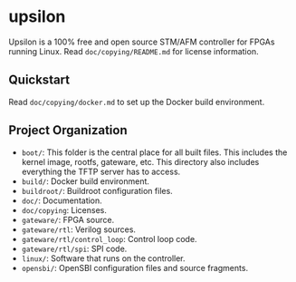 # upsilon

Upsilon is a 100% free and open source STM/AFM controller for FPGAs running
Linux. Read `doc/copying/README.md` for license information.

## Quickstart

Read `doc/copying/docker.md` to set up the Docker build environment.

## Project Organization

* `boot/`: This folder is the central place for all built files. This
  includes the kernel image, rootfs, gateware, etc. This directory also
  includes everything the TFTP server has to access.
* `build/`: Docker build environment.
* `buildroot/`: Buildroot configuration files.
* `doc/`: Documentation.
* `doc/copying`: Licenses.
* `gateware/`: FPGA source.
* `gateware/rtl`: Verilog sources.
* `gateware/rtl/control_loop`: Control loop code.
* `gateware/rtl/spi`: SPI code.
* `linux/`: Software that runs on the controller.
* `opensbi/`: OpenSBI configuration files and source fragments.
